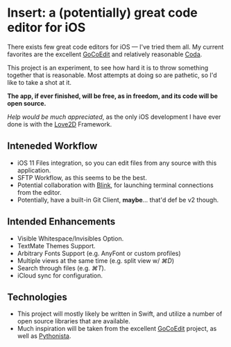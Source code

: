 # Insert: a (potentially) great code editor for iOS

There exists few great code editors for iOS — I've tried them all. My current favorites are the excellent [GoCoEdit](http://gocoedit.com) and relatively reasonable [Coda](https://panic.com/coda/). 

This project is an experiment, to see how hard it is to throw something together that is reasonable. Most attempts at doing so are pathetic, so I'd like to take a shot at it. 

**The app, if ever finished, will be free, as in freedom, and its code will be open source.**

*Help would be much appreciated*, as the only iOS development I have ever done is with the [Love2D](https://love2d.org) Framework. 

## Inteneded Workflow

- iOS 11 Files integration, so you can edit files from any source with this application.
- SFTP Workflow, as this seems to be the best. 
- Potential collaboration with [Blink](http://www.blink.sh), for launching terminal connections from the editor. 
- Potentially, have a built-in Git Client, **maybe**… that'd def be v2 though.

## Intended Enhancements

- Visible Whitespace/Invisibles Option.
- TextMate Themes Support.
- Arbitrary Fonts Support (e.g. AnyFont or custom profiles)
- Multiple views at the same time (e.g. split view w/ *⌘D*)
- Search through files (e.g. *⌘T*). 
- iCloud sync for configuration.

## Technologies

- This project will mostly likely be written in Swift, and utilize a number of open source libraries that are available.
- Much inspiration will be taken from the excellent [GoCoEdit](http://gocoedit.com) project, as well as [Pythonista](http://omz-software.com/pythonista/). 
